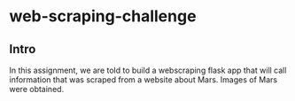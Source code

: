 # web-scraping-challenge

## Intro

In this assignment, we are told to build a webscraping flask app that will call information that was scraped from a website about Mars.  Images of Mars were obtained. 

